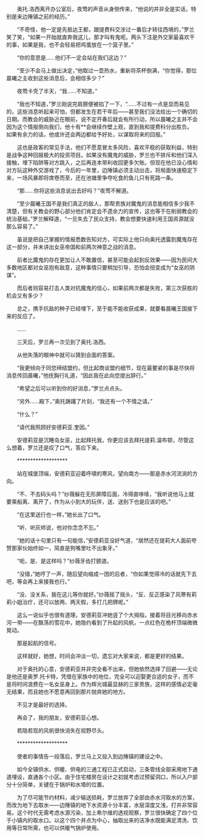 　　奥托.洛西离开办公室后，夜莺的声音从身侧传来，“他说的并非全是实话，特别是来边陲镇之前的经历。”

　　“不奇怪，他一定是先抵达王都，跟提费科交涉过一番后才转往西境的，”罗兰笑了笑，“如果一开始就直奔我这儿，那才叫有鬼呢。两头下注是外交家最喜欢干的事，如果是我，也不会轻易把鸡蛋放在一个篮子里。”

　　“你的意思是……他们不一定会站在我们这边？”

　　“至少不会马上做出决定，”他取过一壶热水，重新将茶杯倒满，“你觉得，那位晨曦之主收到这些消息后，会相信多少？”

　　夜莺卡壳了半天，“我……不知道。”

　　“我也不知道，”罗兰刚说完肩膀便被掐了一下，“……不过有一点是显而易见的，这些消息听起来可怕，但都发生在若干年后——甚至我们没法给出一个确切的日期。而教会的威胁近在眼前，说不定开春后就会有所行动，所以晨曦之主并不会因为这个情报倒向我们，他十有**会继续作壁上观，直到我和提费科分出胜负。如果有余力的话，他或许还会两边都给予好处，以谋取将来的回报。”

　　这也是政客的常见手法，他们不愿意冒太多风险，喜欢平稳的获取利益，特别是战争这种回报极大的投资项目。如果没有魔鬼的威胁，罗兰也不排斥和他们深入接触，埋下陷阱等对方跳入，之后再连本带利收回更多欠账。但现在他已没心情和对方玩这种外交游戏了，今后的一年里，边陲镇必须主动出击，将局面快速稳定下来，一场风暴即将席卷而至，还在池塘里争夺吃食的鱼儿只有死路一条。

　　“那……你将这些消息说出去好吗？”夜莺不解道。

　　“至少晨曦王国不是我们真正的敌人，那帮贵族对魔鬼的消息能相信多少我不清楚，但有关教会的野心部分他们肯定会不遗余力的宣传，这也等于在削弱教会的统治基础，”罗兰解释道，“一旦失去了民众支持，教会想要快速利用王国资源就没那么容易了。”

　　虽说是把自己掌握的情报悉数告知对方，可实际上他只向奥托透露到魔鬼存在这一部分，并未讲出女巫帝国和前两次神意之战的消息。

　　前者比魔鬼的存在更加让人不敢置信，甚至可能会起到反效果——因为民间大多数地区都对女巫抱有敌意，这种事情只要稍加引导，恐怕会扭变成为“女巫的阴谋”。

　　而后者则容易打击人类对抗魔鬼的信心，如果前两次都是失败，第三次获胜的机会又有多少？

　　总之，携手抗敌的种子已经埋下，至于能不能收获成果，就要看晨曦王国接下来的反应了。

　　……

　　三天后，罗兰再一次见到了奥托.洛西。

　　从他失落的眼神中就可以猜到会面的答案。

　　“我更倾向于同您缔结盟约，但比起商谈盟约细节，现在最要紧的事是尽快将消息传回晨曦，”他抚胸行礼道，“因此我在此向您提出辞行。”

　　“希望之后可以听到你的好消息，”罗兰点点头。

　　“另外……殿下，”奥托踌躇了片刻，“我还有一个不情之请。”

　　“什么？”

　　“请代我照顾好安德莉亚.奎因。”

　　安德莉亚是沉睡岛女巫，比起拜托我，你更应该去拜托提莉.温布顿，尽管这么想着，罗兰还是叹了口气，答应下来。

　　*******************

　　站在城堡顶端，安德莉亚迎着呼啸的寒风，望向南方——那是赤水河流淌的方向。

　　“不、不去码头吗？”纱薇躲在无形屏障后面，冷得直哆嗦，“我听说他马上就要乘船离、离开了，作为从小到大的玩伴，送、送别下也是应该的吧。”

　　“在这里送行也一样，”她长出了口气。

　　“听、听灰烬说，他对你念念不忘。”

　　“她的话十句里只有一句能信，”安德莉亚没好气道，“居然还在提莉大人面前夸赞那家伙始终如一，简直是狗嘴里吐不出象牙。”

　　“呃，是、是这样吗？”纱薇牙齿打颤道。

　　“没错，”她哼了一声，随后望向缩成一团的后者，“你如果觉得冷的话就先下去吧，等会再上来接我也行。”

　　“没、没关系，我在这儿等你就好。”纱薇摇了摇头，“反、反正感染了风寒有莉莉小姐治疗，还可以放两、两天假，多打几把牌呢。”

　　这么一说似乎也很有道理，安德莉亚冲她竖了个大拇指，接着将目光移向赤水河一带——在飘荡的雪花中，她隐约看到了升起的风帆，一点红色在桅杆顶端微微晃动。

　　那是起航的信号。

　　这样就好，她想，时间会冲淡一切，遗忘对大家来说，都是更好的结果。

　　对于奥托的心意，安德莉亚并非完全看不出来，但她依然选择了回避——无论是他还是奥罗.托卡特，凭借在家族中的地位，完全可以迎娶更合适的女子，而不是将时间浪费在一名女巫身上。作为辉光城最显赫的三家贵族，这样的感情必定毫无结果，而且她也不愿意再回到那片抛弃她的地方。

　　不见才是最好的选择。

　　再会了，我的朋友，安德莉亚心想。

　　若隐若现的风帆很快消失在视野尽头。

　　*******************

　　使者的事情告一段落后，罗兰马上又投入到边陲镇的建设之中。

　　如今全镇供水、供暖、供电的三通工程已正式启动，三条管线全部采用地下通道埋设，直通各个小区。由于住宅楼房在设计之初就考虑过预留洞口，所以入户部分十分简单，关键在于锅炉和水塔的位置。

　　为了尽可能节约材料，减少输送损耗，罗兰放弃了全部由赤水河取水的方案，而改为地下去取水——边陲镇的地下水资源十分丰富，水层深度又浅，打井非常容易。这个时代无需考虑水源污染，加上希尔维的透视观察，罗兰很快确定了四个位于小镇内的取水口。以这个四个井点为中心，抽取出来的洁净水既能满足清洗、饮用等日常所需，也可以供暖气锅炉使用。
